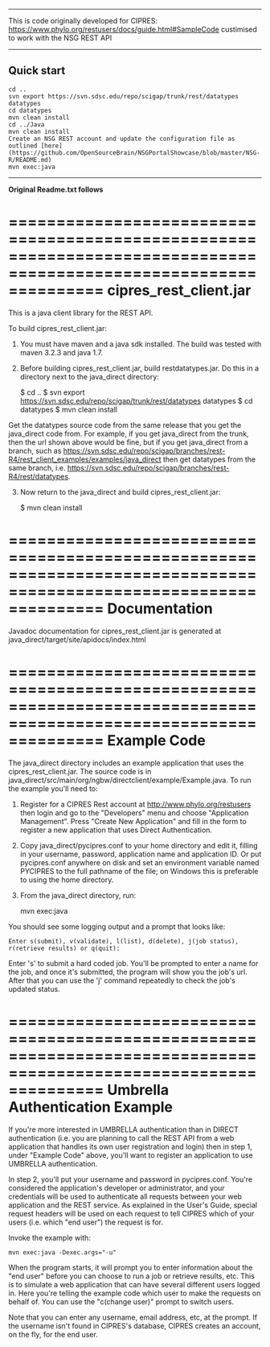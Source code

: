 
*******************************************
This is code originally developed for CIPRES: https://www.phylo.org/restusers/docs/guide.html#SampleCode
custimised to work with the NSG REST API
*******************************************

## Quick start

    cd ..
    svn export https://svn.sdsc.edu/repo/scigap/trunk/rest/datatypes datatypes
    cd datatypes
    mvn clean install
    cd ../Java
    mvn clean install
    Create an NSG REST account and update the configuration file as outlined [here](https://github.com/OpenSourceBrain/NSGPortalShowcase/blob/master/NSG-R/README.md)
    mvn exec:java
    


*******************************************

**Original Readme.txt follows**



==================================================================================================================
cipres_rest_client.jar
==================================================================================================================
This is a java client library for the REST API.  


To build cipres_rest_client.jar: 

1. You must have maven and a java sdk installed.  The build was tested with maven 3.2.3
and java 1.7.   

2. Before building cipres_rest_client.jar, build restdatatypes.jar.  Do this in a directory
next to the java_direct directory:

    $ cd ..
    $ svn export https://svn.sdsc.edu/repo/scigap/trunk/rest/datatypes datatypes
    $ cd datatypes
    $ mvn clean install 

Get the datatypes source code from the same release that you get the java_direct
code from.  For example, if you get java_direct from the trunk, then the url shown above
would be fine, but if you get java_direct from a branch, such as 
https://svn.sdsc.edu/repo/scigap/branches/rest-R4/rest_client_examples/examples/java_direct
then get datatypes from the same branch, i.e. https://svn.sdsc.edu/repo/scigap/branches/rest-R4/rest/datatypes.

3. Now return to the java_direct and build cipres_rest_client.jar:

    $ mvn clean install


==================================================================================================================
Documentation
==================================================================================================================
Javadoc documentation for cipres_rest_client.jar is generated at 
    java_direct/target/site/apidocs/index.html

==================================================================================================================
Example Code
==================================================================================================================
The java_direct directory includes an example application that uses the cipres_rest_client.jar.
The source code is in java_direct/src/main/org/ngbw/directclient/example/Example.java.  To run
the example you'll need to:

1) Register for a CIPRES Rest account at http://www.phylo.org/restusers then 
login and go to the "Developers" menu and choose "Application Management".   Press 
"Create New Application" and fill in the form to register a new application that uses 
Direct Authentication.   

2) Copy java_direct/pycipres.conf to your home directory and edit it, filling in your username, 
password, application name and application ID.  Or put pycipres.conf anywhere on disk and set
an environment variable named PYCIPRES to the full pathname of the file; on Windows this is preferable
to using the home directory.

3) From the java_direct directory, run:

    mvn exec:java

You should see some logging output and a prompt that looks like:

    Enter s(submit), v(validate), l(list), d(delete), j(job status), r(retrieve results) or q(quit):

Enter 's' to submit a hard coded job.  You'll be prompted to enter a name for the job, and
once it's submitted, the program will show you the job's url.  After that you can use the 'j' command
repeatedly to check the job's updated status.  



==================================================================================================================
Umbrella Authentication Example
==================================================================================================================
If you're more interested in UMBRELLA authentication than in DIRECT authentication (i.e. you are
planning to call the REST API from a web application that handles its own user registration and login)
then in step 1, under "Example Code" above, you'll want to register an application to use UMBRELLA
authentication.

In step 2, you'll put your username and password in pycipres.conf.  You're considered the application's
developer or administrator, and your credentials will be used to authenticate all requests between
your web application and the REST service.   As explained in the User's Guide, special request
headers will be used on each request to tell CIPRES which of your users (i.e. which "end user")
the request is for.

Invoke the example with:

	mvn exec:java -Dexec.args="-u"

When the program starts, it will prompt you to enter information about the "end user" before you
can choose to run a job or retrieve results, etc.  This is to simulate a web application that can
have several different users logged in.  Here you're telling the example code which user to make
the requests on behalf of.  You can use the "c(change user)" prompt to switch users.

Note that you can enter any username, email address, etc, at the prompt.   If the username
isn't found in CIPRES's database, CIPRES creates an account, on the fly, for the end user.


